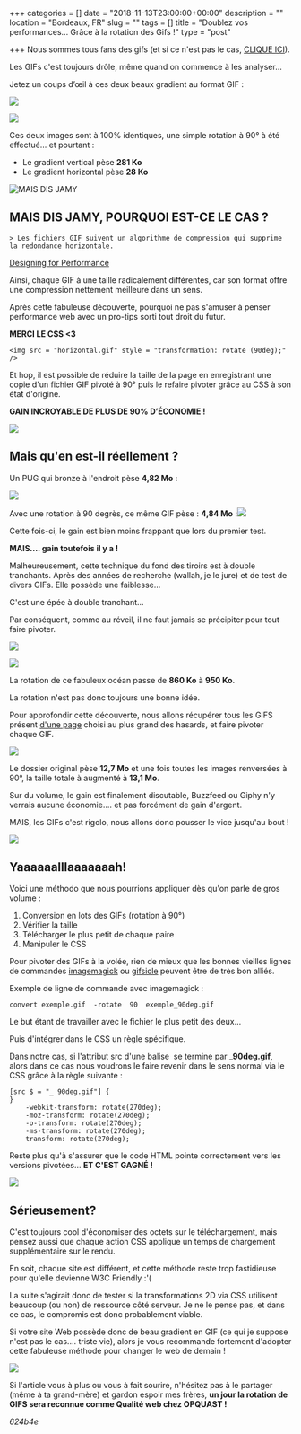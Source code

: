 +++
categories = []
date = "2018-11-13T23:00:00+00:00"
description = ""
location = "Bordeaux, FR"
slug = ""
tags = []
title = "Doublez vos performances... Grâce à la rotation des Gifs !"
type = "post"

+++
Nous sommes tous fans des gifs (et si ce n'est pas le cas, [CLIQUE ICI](https://www.baidu.com/)).

Les GIFs c'est toujours drôle, même quand on commence à les analyser...

Jetez un coups d’œil à ces deux beaux gradient au format GIF :

![](/uploads/gradient-hor.gif)

![](/uploads/gradient-hor.gif)

Ces deux images sont à 100% identiques, une simple rotation à 90° à été effectué... et pourtant :

* Le gradient vertical pèse **281 Ko**
* Le gradient horizontal pèse **28 Ko**

![](/uploads/jamy.jpg "MAIS DIS JAMY")

## MAIS DIS JAMY, POURQUOI EST-CE LE CAS ?

    > Les fichiers GIF suivent un algorithme de compression qui supprime la redondance horizontale.

[Designing for Performance](http://designingforperformance.com/optimizing-images/#gif)

Ainsi, chaque GIF à une taille radicalement différentes, car son format offre une compression nettement meilleure dans un sens.

Après cette fabuleuse découverte, pourquoi ne pas s'amuser à penser performance web avec un pro-tips sorti tout droit du futur.

**MERCI LE CSS <3**

    <img src = "horizontal.gif" style = "transformation: rotate (90deg);" />

Et hop, il est possible de réduire la taille de la page en enregistrant une copie d'un fichier GIF pivoté à 90° puis le refaire pivoter grâce au CSS à son état d'origine.

**GAIN INCROYABLE DE PLUS DE 90% D’ÉCONOMIE !**

![](/uploads/magic.gif)

## Mais qu'en est-il réellement ?

Un PUG qui bronze à l'endroit pèse **4,82 Mo** :

![](/uploads/pug_hor.gif)

Avec une rotation à 90 degrès, ce même GIF pèse : **4,84 Mo** :**![](/uploads/pug-ver.gif)**

Cette fois-ci, le gain est bien moins frappant que lors du premier test.

**MAIS.... gain toutefois il y a !**

Malheureusement, cette technique du fond des tiroirs est à double tranchants. Après des années de recherche (wallah, je le jure) et de test de divers GIFs. Elle possède une faiblesse...

C'est une épée à double tranchant...

Par conséquent, comme au réveil, il ne faut jamais se précipiter pour tout faire pivoter.

![](/uploads/ocean_hor.gif)

![](/uploads/ocean_ver.gif)

La rotation de ce fabuleux océan passe de **860 Ko** à **950 Ko**.

La rotation n'est pas donc toujours une bonne idée.

Pour approfondir cette découverte, nous allons récupérer tous les GIFS présent [d'une page](https://www.tumblr.com/search/l%27amour%20est%20dans%20le%20pr%C3%A9%20gif "d'une page") choisi au plus grand des hasards, et faire pivoter chaque GIF.

![](/uploads/comparatif-gif.jpg)

Le dossier original pèse **12,7 Mo** et une fois toutes les images renversées à 90°, la taille totale à augmenté à **13,1 Mo**.

Sur du volume, le gain est finalement discutable, Buzzfeed ou Giphy n'y verrais aucune économie.... et pas forcément de gain d'argent.

MAIS, les GIFs c'est rigolo, nous allons donc pousser le vice jusqu'au bout !

![](/uploads/super-webperf.gif)

## Yaaaaaalllaaaaaaah!

Voici une méthodo que nous pourrions appliquer dès qu'on parle de gros volume :

1. Conversion en lots des GIFs (rotation à 90°)
2. Vérifier la taille
3. Télécharger le plus petit de chaque paire
4. Manipuler le CSS

Pour pivoter des GIFs à la volée, rien de mieux que les bonnes vieilles lignes de commandes [imagemagick](https://www.imagemagick.org/script/index.php "imagemagick") ou [gifsicle](http://www.lcdf.org/gifsicle/ "gifsicle") peuvent être de très bon alliés.

Exemple de ligne de commande avec imagemagick :

    convert exemple.gif  -rotate  90  exemple_90deg.gif

Le but étant de travailler avec le fichier le plus petit des deux...

Puis d'intégrer dans le CSS un règle spécifique.

Dans notre cas, si l'attribut src d'une balise <img> se termine par **_90deg.gif**, alors dans ce cas nous voudrons le faire revenir dans le sens normal via le CSS grâce à la règle suivante :

    [src $ = "_ 90deg.gif"] { 
    }
        -webkit-transform: rotate(270deg);
        -moz-transform: rotate(270deg);
        -o-transform: rotate(270deg);
        -ms-transform: rotate(270deg);
        transform: rotate(270deg);

Reste plus qu'à s'assurer que le code HTML pointe correctement vers les versions pivotées... **ET C'EST GAGNÉ !**

![](/uploads/win.gif)

## Sérieusement?

C'est toujours cool d'économiser des octets sur le téléchargement, mais pensez aussi que chaque action CSS applique un temps de chargement supplémentaire sur le rendu.

En soit, chaque site est différent, et cette méthode reste trop fastidieuse pour qu'elle devienne W3C Friendly :'(

La suite s'agirait donc de tester si la transformations 2D via CSS utilisent beaucoup (ou non) de ressource côté serveur. Je ne le pense pas, et dans ce cas, le compromis est donc probablement viable.

Si votre site Web possède donc de beau gradient en GIF (ce qui je suppose n'est pas le cas.... triste vie), alors je vous recommande fortement d'adopter cette fabuleuse méthode pour changer le web de demain !

![](/uploads/donald-Make-Web-Development-Great-Again-crowd.png)

Si l'article vous à plus ou vous à fait sourire, n'hésitez pas à le partager (même à ta grand-mère) et gardon espoir mes frères, **un jour la rotation de GIFS sera reconnue comme Qualité web chez OPQUAST !**

_624b4e_